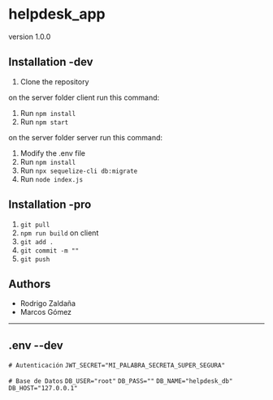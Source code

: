 # helpdesk_app

version 1.0.0

## Installation -dev

1. Clone the repository

on the server folder client run this command:
1. Run `npm install`
2. Run `npm start`

on the server folder server run this command:
1. Modify the .env file
2. Run `npm install`
3. Run `npx sequelize-cli db:migrate`
4. Run `node index.js`

## Installation -pro

1. `git pull`
2. `npm run build` on client
3. `git add .`
4. `git commit -m ""`
5. `git push`

## Authors

- Rodrigo Zaldaña
- Marcos Gómez
------------------------------------------------------------

## .env --dev
`# Autenticación`
`JWT_SECRET="MI_PALABRA_SECRETA_SUPER_SEGURA"`

`# Base de Datos`
`DB_USER="root"`
`DB_PASS=""`
`DB_NAME="helpdesk_db"`
`DB_HOST="127.0.0.1"`


